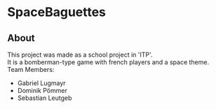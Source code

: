 # SpaceBaguettes

## About
This project was made as a school project in 'ITP'. <br/>
It is a bomberman-type game with french players and a space theme.<br/>
Team Members:
- Gabriel Lugmayr
- Dominik Pömmer
- Sebastian Leutgeb